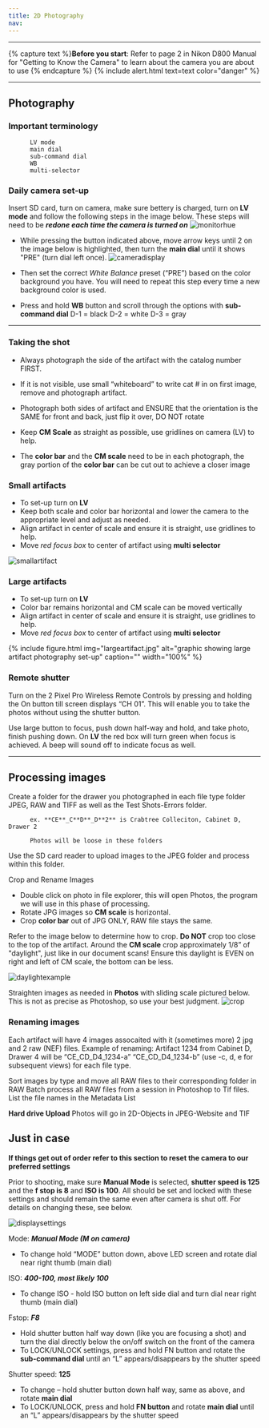 ```yaml
---
title: 2D Photography
nav: 
---
```

________
{% capture text %}**Before you start**:
Refer to page 2 in Nikon D800 Manual for "Getting to Know the Camera" to learn about the camera you are about to use {% endcapture %}
{% include alert.html text=text color="danger" %}


-----------
## Photography 

### Important terminology 
          LV mode 
          main dial 
          sub-command dial 
          WB 
          multi-selector 
          

### Daily camera set-up

Insert SD card, turn on camera, make sure bettery is charged, turn on **LV mode** and follow the following steps in the image below. These steps will need to be ***redone each time the camera is turned on***
![monitorhue](https://user-images.githubusercontent.com/91504896/183752242-602f84cf-6305-45d1-8bc6-54c1ae934abf.jpg)

- While pressing the button indicated above, move arrow keys until 2 on the image below is highlighted, then turn the **main dial** until it shows "PRE" (turn dial left once).
![cameradisplay](https://user-images.githubusercontent.com/91504896/183751877-3c56c9ff-6b07-41a4-8912-ad2a9ff2f204.jpg)

- Then set the correct *White Balance* preset (“PRE”) based on the color background you have. You will need to repeat this step every time a new background color is used. 
- Press and hold **WB** button and scroll through the options with **sub-command dial** 
          D-1 = black 
          D-2 = white 
          D-3 = gray 
-----------

### Taking the shot

- Always photograph the side of the artifact with the catalog number FIRST. 
- If it is not visible, use small “whiteboard” to write cat # in on first image, remove and photograph artifact. 
- Photograph both sides of artifact and ENSURE that the orientation is the SAME for front and back, just flip it over, DO NOT rotate 

- Keep **CM Scale** as straight as possible, use gridlines on camera (LV) to help. 
- The **color bar** and the **CM scale** need to be in each photograph, the gray portion of the **color bar** can be cut out to achieve a closer image

### Small artifacts 
- To set-up turn on **LV** 
- Keep both scale and color bar horizontal and lower the camera to the appropriate level and adjust as needed.
- Align artifact in center of scale and ensure it is straight, use gridlines to help. 
- Move *red focus box* to center of artifact using **multi selector** 

![smallartifact](https://user-images.githubusercontent.com/91504896/183745564-42c3667e-3860-4914-b9e7-d1e160771bc5.jpg)

### Large artifacts 
- To set-up turn on **LV**
- Color bar remains horizontal and CM scale can be moved vertically 
- Align artifact in center of scale and ensure it is straight, use gridlines to help. 
- Move *red focus box* to center of artifact using **multi selector** 

{% include figure.html img="largeartifact.jpg" alt="graphic showing large artifact photography set-up" caption="" width="100%" %}

### Remote shutter
Turn on the 2 Pixel Pro Wireless Remote Controls by pressing and holding the On button till screen displays “CH 01”. This will enable you to take the photos without using the shutter button. 

Use large button to focus, push down half-way and hold, and take photo, finish pushing down. On **LV** the red box will turn green when focus is achieved. A beep will sound off to indicate focus as well. 

-----------

## Processing images 

Create a folder for the drawer you photographed in each file type folder JPEG, RAW and TIFF as well as the Test Shots-Errors folder. 

          ex. **CE**_C**D**_D**2** is Crabtree Colleciton, Cabinet D, Drawer 2 
          
          Photos will be loose in these folders

Use the SD card reader to upload images to the JPEG folder and process within this folder. 

Crop and Rename Images 
- Double click on photo in file explorer, this will open Photos, the program we will use in this phase of processing. 
- Rotate JPG images so **CM scale** is horizontal.
- Crop **color bar** out of JPG ONLY, RAW file stays the same. 

Refer to the image below to determine how to crop. **Do NOT** crop too close to the top of the artifact. Around the **CM scale** crop approximately 1/8” of "daylight", just like in our document scans! Ensure this daylight is EVEN on right and left of CM scale, the bottom can be less. 

![daylightexample](https://user-images.githubusercontent.com/91504896/183745618-1d930bdc-ad77-481e-82d8-9ce86435b02b.jpg)

Straighten images as needed in **Photos** with sliding scale pictured below. This is not as precise as Photoshop, so use your best judgment. 
![crop](https://user-images.githubusercontent.com/91504896/183745648-e8fa392c-c906-45ad-9bc3-e6daaf58074d.jpg)

### Renaming images 
 
Each artifact will have 4 images assocaited with it (sometimes more) 2 jpg and 2 raw (NEF) files.     Example of renaming: Artifact 1234 from Cabinet D, Drawer 4 will be “CE_CD_D4_1234-a”             “CE_CD_D4_1234-b” (use -c, d, e for subsequent views) for each file type.

Sort images by type and move all RAW files to their corresponding folder in RAW
    Batch process all RAW files from a session in Photoshop to Tif files. 
    List the file names in the Metadata List 
    
   
   **Hard drive Upload**
   Photos will go in 2D-Objects in JPEG-Website and TIF  

## Just in case

   **If things get out of order refer to this section to reset the camera to our preferred settings** 
   
Prior to shooting, make sure **Manual Mode** is selected, **shutter speed is 125** and the **f stop is 8** and **ISO is 100**. All should be set and locked with these settings and should remain the same even after camera is shut off. For details on changing these, see below. 

![displaysettings](https://user-images.githubusercontent.com/91504896/183745670-800a5bdd-794a-44a0-9fc0-d0c7ec990030.jpg)

Mode: 
***Manual Mode (M on camera)*** 
- To change hold “MODE” button down, above LED screen and rotate dial near right thumb (main dial)

ISO: 
***400-100, most likely 100*** 
- To change ISO - hold ISO button on left side dial and turn dial near right thumb (main dial)

Fstop: 
***F8***
- Hold shutter button half way down (like you are focusing a shot) and turn the dial directly below the on/off switch on the front of the camera
- To LOCK/UNLOCK settings, press and hold FN button and rotate the **sub-command dial** until an “L” appears/disappears by the shutter speed

Shutter speed:
**125** 
- To change – hold shutter button down half way, same as above, and rotate **main dial** 
- To LOCK/UNLOCK, press and hold **FN button** and rotate **main dial** until an “L” appears/disappears by the shutter speed
